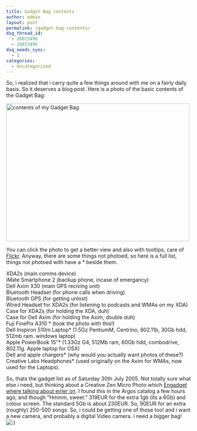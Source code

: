 ```yaml
---
title: Gadget Bag contents
author: admin
layout: post
permalink: /gadget-bag-contents/
dsq_thread_id:
  - 26013496
  - 26013496
dsq_needs_sync:
  - 1
categories:
  - Uncategorized
---
```

So, i realized that i carry quite a few things around with me on a fairly daily basis. So it deserves a blog post. Here is a photo of the basic contents of the Gadget Bag:

[<img height=375 alt="contents of my Gadget Bag" src="http://photos23.flickr.com/29779504_ef1093cc50.jpg" width=500 border=0>][1]

You can click the photo to get a better view and also with tooltips, care of [Flickr][2]. Anyway, there are some things not photoed, so here is a full list, things not photoed with have a * beside them.

XDA2s (main comms device)  
iMate Smartphone 2 (backup phone, incase of emergancy)  
Dell Axim X30 (main GPS reciving unit)  
Bluetooth Headset (for phone calls when driving)  
Bluetooth GPS (for getting unlost)  
Wired Headset for XDA2s (for listening to podcasts and WMAs on my XDA)  
Case for XDA2s (for holding the XDA, duh)  
Case for Dell Axim (for holding the Axim, double duh)  
Fuji FinePix A310 * (took the photo with this!)  
Dell Inspiron 510m Laptop* (1.5Gz PentiumM, Centrino, 802.11b, 30Gb hdd, 512mb ram. windows laptop)  
Apple PowerBook 15&#8243;* (1.33Gz G4, 512Mb ram, 60Gb hdd, combodrive, 802.11g. Apple laptop for OSX)  
Dell and apple chargers* (why would you actually want photos of these?)  
Creative Labs Headphones* (used originally on the Axim for WMAs, now used for the Laptops).

So, thats the gadget list as of Saturday 30th July 2005. Not totally sure what else i need, but thinking about a Creative Zen Micro Photo which [Engadget where talking about eirler on][3]. I found this in the Argos catalog a few hours ago, and though &#8220;Hmmm, sweet.&#8221; 319EUR for the extra 1gb (its a 6Gb) and colour screen. The standard 5Gb is about 230EUR. So, 90EUR for an extra (roughly) 250-500 songs. So, i could be getting one of those too! and i want a new camera, and probably a digital Video camera. i need a bigger bag! <img src="http://blog.lotas-smartman.net/wp-includes/images/smilies/icon_smile.gif" alt=":)" class="wp-smiley" />

 [1]: http://www.flickr.com/photos/lsmartman/29779504/ "Photo Sharing"
 [2]: http://www.flickr.com
 [3]: http://www.engadget.com/entry/1234000503052490/
